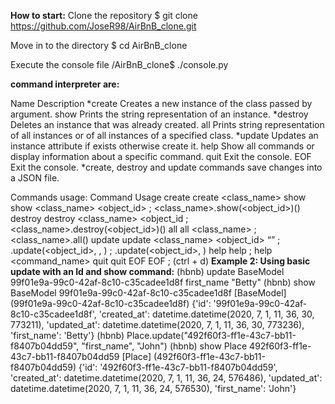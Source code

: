 **How to start:**
Clone the repository
$ git clone https://github.com/JoseR98/AirBnB_clone.git

Move in to the directory
$ cd AirBnB_clone

Execute the console file
/AirBnB_clone$ ./console.py

**command interpreter are:**

Name	Description
*create	Creates a new instance of the class passed by argument.
show	Prints the string representation of an instance.
*destroy	Deletes an instance that was already created.
all	Prints string representation of all instances or of all instances of a specified class.
*update	Updates an instance attribute if exists otherwise create it.
help	Show all commands or display information about a specific command.
quit	Exit the console.
EOF	Exit the console.
*create, destroy and update commands save changes into a JSON file.

Commands usage:
Command	Usage
create	create <class_name>
show	show <class_name> <object_id> ; <class_name>.show(<object_id>)()
destroy	destroy <class_name> <object_id ; <class_name>.destroy(<object_id>)()
all	all <class_name> ; <class_name>.all()
update	update <class_name> <object_id> <attribute name> “<attribute value>” ; <class name>.update(<object_id>, <attribute name>, <attribute value>) ; <class name>.update(<object_id>, <dictionary representation>)
help	help ; help <command_name>
quit	quit
EOF	EOF ; (ctrl + d)
**Example 2: Using basic update with an Id and show command:**
(hbnb) update BaseModel 99f01e9a-99c0-42af-8c10-c35cadee1d8f first_name "Betty"
(hbnb) show BaseModel 99f01e9a-99c0-42af-8c10-c35cadee1d8f
[BaseModel] (99f01e9a-99c0-42af-8c10-c35cadee1d8f) {'id': '99f01e9a-99c0-42af-8c10-c35cadee1d8f', 'created_at': datetime.datetime(2020, 7, 1, 11, 36, 30, 773211), 'updated_at': datetime.datetime(2020, 7, 1, 11, 36, 30, 773236), 'first_name': 'Betty'}
(hbnb) Place.update("492f60f3-ff1e-43c7-bb11-f8407b04dd59", "first_name", "John")
(hbnb) show Place 492f60f3-ff1e-43c7-bb11-f8407b04dd59
[Place] (492f60f3-ff1e-43c7-bb11-f8407b04dd59) {'id': '492f60f3-ff1e-43c7-bb11-f8407b04dd59', 'created_at': datetime.datetime(2020, 7, 1, 11, 36, 24, 576486), 'updated_at': datetime.datetime(2020, 7, 1, 11, 36, 24, 576530), 'first_name': 'John'}
